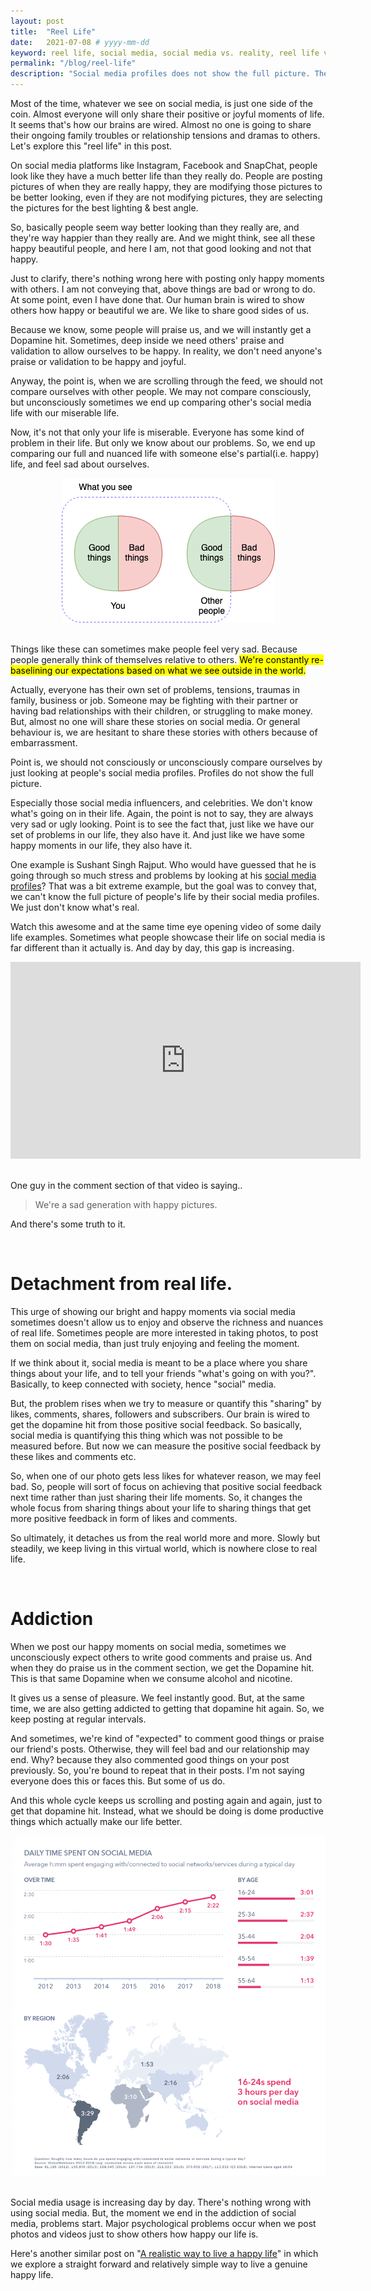 ```yaml
---
layout: post
title:  "Reel Life"
date:   2021-07-08 # yyyy-mm-dd
keyword: reel life, social media, social media vs. reality, reel life vs. real life
permalink: "/blog/reel-life"
description: "Social media profiles does not show the full picture. They only show the good/positive side of the coin. Exploring this fact in this post."
---
```


Most of the time, whatever we see on social media, is just one side of the coin. Almost everyone will only share their positive or joyful moments of life. It seems that's how our brains are wired. Almost no one is going to share their ongoing family troubles or relationship tensions and dramas to others. Let's explore this "reel life" in this post. 

On social media platforms like Instagram, Facebook and SnapChat, people look like they have a much better life than they really do.
People are posting pictures of when they are really happy, they are modifying those pictures to be better looking, even if they are not modifying pictures, they are selecting the pictures for the best lighting & best angle.

So, basically people seem way better looking than they really are, and they're way happier than they really are. And we might think, see all these happy beautiful people, and here I am, not that good looking and not that happy.

Just to clarify, there's nothing wrong here with posting only happy moments with others. I am not conveying that, above things are bad or wrong to do. At some point, even I have done that. Our human brain is wired to show others how happy or beautiful we are. We like to share good sides of us.

Because we know, some people will praise us, and we will instantly get a Dopamine hit. Sometimes, deep inside we need others' praise and validation to allow ourselves to be happy. In reality, we don't need anyone's praise or validation to be happy and joyful. 

Anyway, the point is, when we are scrolling through the feed, we should not compare ourselves with other people. We may not compare consciously, but unconsciously sometimes we end up comparing other's social media life with our miserable life.

Now, it's not that only your life is miserable. Everyone has some kind of problem in their life. But only we know about our problems. So, we end up comparing our full and nuanced life with someone else's partial(i.e. happy) life, and feel sad about ourselves.

<center><img src="../assets/what_you_see_vs_reality.png"/></center>
<br/>

Things like these can sometimes make people feel very sad. Because people generally think of themselves relative to others. <mark>We're constantly re-baselining our expectations based on what we see outside in the world.</mark>

Actually, everyone has their own set of problems, tensions, traumas in family, business or job. Someone may be fighting with their partner or having bad relationships with their children, or struggling to make money. But, almost no one will share these stories on social media. Or general behaviour is, we are hesitant to share these stories with others because of embarrassment. 

Point is, we should not consciously or unconsciously compare ourselves by just looking at people's social media profiles. Profiles do not show the full picture.

Especially those social media influencers, and celebrities. We don't know what's going on in their life. Again, the point is not to say, they are always very sad or ugly looking. Point is to see the fact that, just like we have our set of problems in our life, they also have it. And just like we have some happy moments in our life, they also have it.

One example is Sushant Singh Rajput. Who would have guessed that he is going through so much stress and problems by looking at his <a href="https://www.instagram.com/sushantsinghrajput/" target="_blank">social media profiles</a>? That was a bit extreme example, but the goal was to convey that, we can't know the full picture of people's life by their social media profiles. We just don't know what's real.

Watch this awesome and at the same time eye opening video of some daily life examples. Sometimes what people showcase their life on social media is far different than it actually is. And day by day, this gap is increasing.

<center><iframe width="560" height="315" src="https://www.youtube.com/embed/0EFHbruKEmw" title="YouTube video player" frameborder="0" allow="accelerometer; autoplay; clipboard-write; encrypted-media; gyroscope; picture-in-picture" allowfullscreen></iframe></center>
<br/>

One guy in the comment section of that video is saying..

> We're a sad generation with happy pictures.

And there's some truth to it.

<br/>

# Detachment from real life.

This urge of showing our bright and happy moments via social media sometimes doesn't allow us to enjoy and observe the richness and nuances of real life. Sometimes people are more interested in taking photos, to post them on social media, than just truly enjoying and feeling the moment.

If we think about it, social media is meant to be a place where you share things about your life, and to tell your friends "what's going on with you?". Basically, to keep connected with society, hence "social" media.

But, the problem rises when we try to measure or quantify this "sharing" by likes, comments, shares, followers and subscribers. Our brain is wired to get the dopamine hit from those positive social feedback. So basically, social media is quantifying this thing which was not possible to be measured before. But now we can measure the positive social feedback by these likes and comments etc.

So, when one of our photo gets less likes for whatever reason, we may feel bad. So, people will sort of focus on achieving that positive social feedback next time rather than just sharing their life moments. So, it changes the whole focus from sharing things about your life to sharing things that get more positive feedback in form of likes and comments.

So ultimately, it detaches us from the real world more and more. Slowly but steadily, we keep living in this virtual world, which is nowhere close to real life.  

<br/>

# Addiction

When we post our happy moments on social media, sometimes we unconsciously expect others to write good comments and praise us. And when they do praise us in the comment section, we get the Dopamine hit. This is that same Dopamine when we consume alcohol and nicotine.

It gives us a sense of pleasure. We feel instantly good. But, at the same time, we are also getting addicted to getting that dopamine hit again. So, we keep posting at regular intervals.

And sometimes, we're kind of "expected" to comment good things or praise our friend's posts. Otherwise, they will feel bad and our relationship may end. Why? because they also commented good things on your post previously. So, you're bound to repeat that in their posts. I'm not saying everyone does this or faces this. But some of us do.

And this whole cycle keeps us scrolling and posting again and again, just to get that dopamine hit. Instead, what we should be doing is dome productive things which actually make our life better.     

<center><img src="../assets/time_spent_on_social_media.png"/></center>
<br/>

Social media usage is increasing day by day. There's nothing wrong with using social media. But, the moment we end in the addiction of social media, problems start. Major psychological problems occur when we post photos and videos just to show others how happy our life is.

Here's another similar post on "[A realistic way to live a happy life](https://prashantkikani.com/blog/happy-life)" in which we explore a straight forward and relatively simple way to live a genuine happy life.
  
